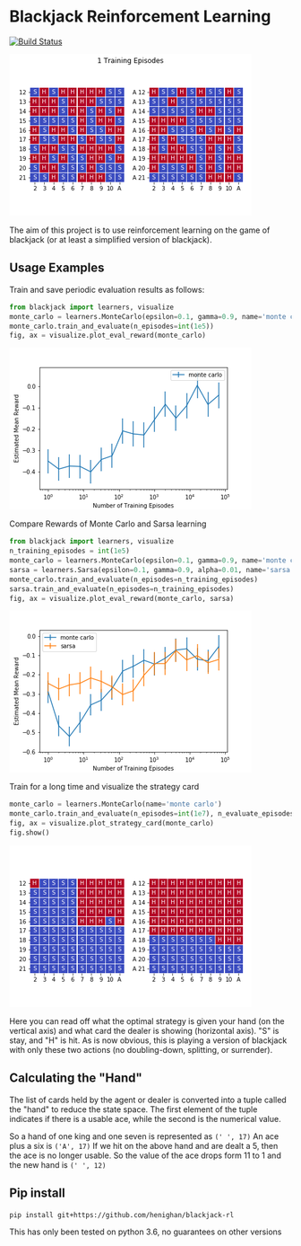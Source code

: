 # Blackjack Reinforcement Learning

[![Build Status](https://travis-ci.com/henighan/blackjack-rl.svg?branch=master)](https://travis-ci.com/henighan/blackjack-rl)

![Alt Text](./imgs/strategy_card.gif)

The aim of this project is to use reinforcement learning on the game of blackjack (or at least a simplified version of blackjack).


## Usage Examples
Train and save periodic evaluation results as follows:
```python
from blackjack import learners, visualize
monte_carlo = learners.MonteCarlo(epsilon=0.1, gamma=0.9, name='monte carlo')
monte_carlo.train_and_evaluate(n_episodes=int(1e5))
fig, ax = visualize.plot_eval_reward(monte_carlo)
```

![Alt Text](./imgs/simple_example.png)

Compare Rewards of Monte Carlo and Sarsa learning
```python
from blackjack import learners, visualize
n_training_episodes = int(1e5)
monte_carlo = learners.MonteCarlo(epsilon=0.1, gamma=0.9, name='monte carlo')
sarsa = learners.Sarsa(epsilon=0.1, gamma=0.9, alpha=0.01, name='sarsa')
monte_carlo.train_and_evaluate(n_episodes=n_training_episodes)
sarsa.train_and_evaluate(n_episodes=n_training_episodes)
fig, ax = visualize.plot_eval_reward(monte_carlo, sarsa)
```

![Alt Text](./imgs/mc_vs_sarsa.png)

Train for a long time and visualize the strategy card
```python
monte_carlo = learners.MonteCarlo(name='monte carlo')
monte_carlo.train_and_evaluate(n_episodes=int(1e7), n_evaluate_episodes=int(1e4));
fig, ax = visualize.plot_strategy_card(monte_carlo)
fig.show()
```

![Alt Text](./imgs/strategy_card_example.png)


Here you can read off what the optimal strategy is given your hand (on the vertical axis) and what card the dealer is showing (horizontal axis). "S" is stay, and "H" is hit. As is now obvious, this is playing a version of blackjack with only these two actions (no doubling-down, splitting, or surrender).


## Calculating the "Hand"
The list of cards held by the agent or dealer is converted into a tuple called the "hand" to reduce the state space. The first element of the tuple indicates if there is a usable ace, while the second is the numerical value.

So a hand of one king and one seven is represented as `(' ', 17)`
An ace plus a six is `('A', 17)`
If we hit on the above hand and are dealt a 5, then the ace is no longer usable. So the value of the ace drops form 11 to 1 and the new hand is `(' ', 12)`


## Pip install
```bash
pip install git+https://github.com/henighan/blackjack-rl
```

This has only been tested on python 3.6, no guarantees on other versions

